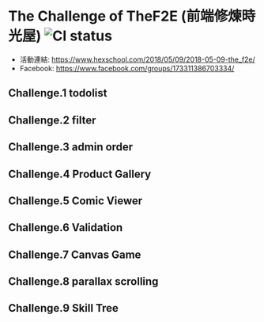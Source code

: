 # The Challenge of TheF2E (前端修煉時光屋)  ![CI status](https://img.shields.io/badge/build-passing-brightgreen.svg)
* 活動連結: https://www.hexschool.com/2018/05/09/2018-05-09-the_f2e/
* Facebook: https://www.facebook.com/groups/173311386703334/

## Challenge.1 todolist


## Challenge.2 filter


## Challenge.3 admin order


## Challenge.4 Product Gallery


## Challenge.5 Comic Viewer


## Challenge.6 Validation


## Challenge.7 Canvas Game


## Challenge.8 parallax scrolling


## Challenge.9 Skill Tree


